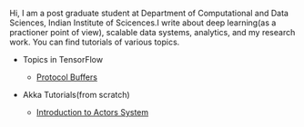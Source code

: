 Hi, I am a post graduate student at Department of Computational and Data Sciences, Indian Institute of Scicences.I write about deep learning(as a practioner point of view), scalable data systems, analytics, and my research work. You can find tutorials of various topics.

- Topics in TensorFlow
  - [Protocol Buffers](./protocolbuffers.html)

- Akka Tutorials(from scratch)
  - [Introduction to Actors System](./akkatutorial.html)
